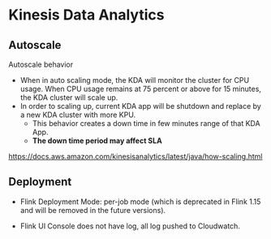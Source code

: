 # Kinesis Data Analytics

## Autoscale
Autoscale behavior 

- When in auto scaling mode, the KDA will monitor the cluster for CPU usage. When CPU usage remains at 75 percent or above for 15 minutes, the KDA cluster will scale up. 
- In order to scaling up, current KDA app will be shutdown and replace by a new KDA cluster with more KPU.
    - This behavior creates a down time in few minutes range of that KDA App. 
    - **The down time period may affect SLA**

https://docs.aws.amazon.com/kinesisanalytics/latest/java/how-scaling.html

## Deployment
- Flink Deployment Mode: per-job mode (which is deprecated in Flink 1.15 and will be removed in the future versions).


- Flink UI Console does not have log, all log pushed to Cloudwatch.
